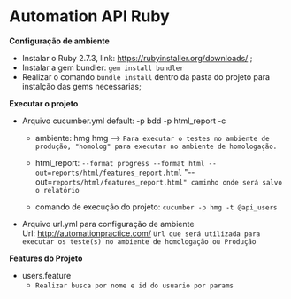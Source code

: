 # Automation API Ruby

**Configuração de ambiente**
- Instalar o Ruby 2.7.3, link: https://rubyinstaller.org/downloads/ ;
- Instalar a gem bundler: `gem install bundler`
- Realizar o comando `bundle install`  dentro da pasta do projeto para instalção das gems necessarias;


**Executar o projeto**
- Arquivo cucumber.yml
  default: -p bdd -p html_report -c

    - ambiente: hmg
      hmg --> `Para executar o testes no ambiente de produção, "homolog" para executar no ambiente de homologação.`

    - html_report: `--format progress --format html --out=reports/html/features_report.html`
      "--out=`reports/html/features_report.html" caminho onde será salvo o relatório`
      
    - comando de execução do projeto: `cucumber -p hmg -t @api_users`
    

- Arquivo url.yml para configuração de ambiente      
  Url: http://automationpractice.com/
  `Url que será utilizada para executar os teste(s) no ambiente de homologação ou Produção`

**Features do Projeto**
- users.feature
    - `Realizar busca por nome e id do usuario por params`



